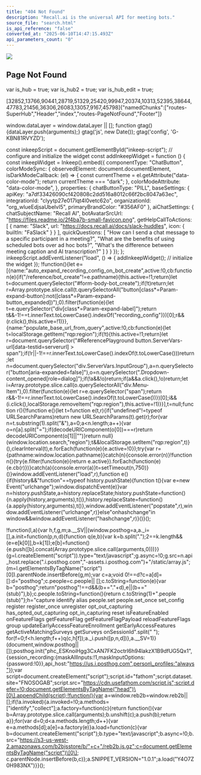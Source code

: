 ```yaml
---
title: "404 Not Found"
description: "Recall.ai is the universal API for meeting bots."
source_file: "search.html"
is_api_reference: "false"
converted_at: "2025-06-10T14:47:15.493Z"
api_parameters_count: "0"
---
```

![](https://files.readme.io/4e0e1b8-recall-beta-logo-dark_1.svg)

## Page Not Found

var is\_hub = true; var is\_hub2 = true; var is\_hub\_edit = true;

\[32852,13766,90441,28719,51329,25420,99947,20374,10313,52395,38644,47783,21456,36306,26083,13057,9167,45798\]{"namedChunks":\["routes-SuperHub","Header","index","routes-PageNotFound","Footer"\]}

window.dataLayer = window.dataLayer || \[\]; function gtag(){dataLayer.push(arguments);} gtag('js', new Date()); gtag('config', 'G-KBN81RVYZD');

const inkeepScript = document.getElementById("inkeep-script"); // configure and initialize the widget const addInkeepWidget = function () { const inkeepWidget = Inkeep().embed({ componentType: "ChatButton", colorModeSync: { observedElement: document.documentElement, isDarkModeCallback: (el) => { const currentTheme = el.getAttribute("data-color-mode"); return currentTheme === "dark"; }, colorModeAttribute: "data-color-mode", }, properties: { chatButtonType: "PILL", baseSettings: { apiKey: "a7df33426090cf420808c2dd516a8012c66f2bc8047a63ec", integrationId: "clyytp27e017lqt4l0vetc62o", organizationId: "org\_wlueEdjsaUbelvI5", primaryBrandColor: "#356AF0" }, aiChatSettings: { chatSubjectName: "Recall AI", botAvatarSrcUrl: "https://files.readme.io/2f4ba7b-small-favicon.png", getHelpCallToActions: \[ { name: "Slack", url: "https://docs.recall.ai/docs/slack-huddles", icon: { builtIn: "FaSlack" } } \], quickQuestions: \[ "How can I send a chat message to a specific participant in a meeting?", "What are the benefits of using scheduled bots over ad hoc bots?", "What's the difference between meeting caption and AI transcription?" \] } } }); }; inkeepScript.addEventListener("load", () => { addInkeepWidget(); // initialize the widget }); !function(){let e=\[{name:"auto\_expand\_recording\_config\_on\_bot\_create",active:!0,cb:function(e){if("/reference/bot\_create"!=e.pathname){this.active=!1;return}let t=document.querySelector("#form-body-bot\_create");if(!t)return;let r=Array.prototype.slice.call(t.querySelectorAll("button\[class\*=Param-expand-button\]:not(\[class\*=Param-expand-button\_expanded\])"),0).filter(function(e){let t=e.querySelector("div\[class\*=Param-expand-label\]");return t&&-1!==t.innerText.toLowerCase().indexOf("recording\_config")})\[0\];r&&(r.click(),this.active=!1)}},{name:"populate\_base\_url\_from\_query",active:!0,cb:function(e){let t=localStorage.getItem("rqp:region");if(!t){this.active=!1;return}let r=document.querySelector("#ReferencePlayground button.ServerVars-url\[data-testid=serverurl\] > span");if(!r||-1!==r.innerText.toLowerCase().indexOf(t.toLowerCase()))return;let n=document.querySelector("div.ServerVars.InputGroup"),a=n.querySelector("button\[aria-expanded=false\]"),o=n.querySelector(".Dropdown-content\_opened\[role=dialog\]");if(!a&&!o)return;if(a&&a.click(),!o)return;let i=Array.prototype.slice.call(o.querySelectorAll("div.Menu-Item"),0).filter(function(e){let r=e.querySelector("span");return r&&-1!==r.innerText.toLowerCase().indexOf(t.toLowerCase())})\[0\];i&&(i.click(),localStorage.removeItem("rqp:region"),this.active=!1)}}\],t=null;function r(){!function e(){let t=function e(t,r){if("undefined"!=typeof URLSearchParams)return new URLSearchParams(t).get(r);for(var n=t.substring(1).split("&"),a=0;a<n.length;a++){var o=n\[a\].split("=");if(decodeURIComponent(o\[0\])===r)return decodeURIComponent(o\[1\]||"")}return null}(window.location.search,"region");t&&localStorage.setItem("rqp:region",t)}(),clearInterval(t),e.forEach(function(e){e.active=!0});try{var r={pathname:window.location.pathname}}catch(n){console.error(n)}!function n(){try{e.filter(function(e){return e.active}).forEach(function(e){e.cb(r)})}catch(a){console.error(a)}t=setTimeout(n,750)}()}window.addEventListener("load",r),function e(){if(history&&"function"==typeof history.pushState){function t(){var e=new Event("urlchange");window.dispatchEvent(e)}var n=history.pushState,a=history.replaceState;history.pushState=function(){n.apply(history,arguments),t()},history.replaceState=function(){a.apply(history,arguments),t()},window.addEventListener("popstate",r),window.addEventListener("urlchange",r)}else"onhashchange"in window&&window.addEventListener("hashchange",r)}()}();

!function(l,a){var h,f,g,m;a.\_\_SV||(window.posthog=a,a.\_i=\[\],a.init=function(p,n,d){function q(e,b){var k=b.split(".");2==k.length&&(e=e\[k\[0\]\],b=k\[1\]);e\[b\]=function(){e.push(\[b\].concat(Array.prototype.slice.call(arguments,0)))}}(g=l.createElement("script")).type="text/javascript";g.async=!0;g.src=n.api\_host.replace(".i.posthog.com","-assets.i.posthog.com")+"/static/array.js";(m=l.getElementsByTagName("script")\[0\]).parentNode.insertBefore(g,m);var c=a;void 0!==d?c=a\[d\]=\[\]:d="posthog";c.people=c.people|| \[\];c.toString=function(e){var b="posthog";return"posthog"!==d&&(b+="."+d),e||(b+=" (stub)"),b};c.people.toString=function(){return c.toString(1)+".people (stub)"};h="capture identify alias people.set people.set\_once set\_config register register\_once unregister opt\_out\_capturing has\_opted\_out\_capturing opt\_in\_capturing reset isFeatureEnabled onFeatureFlags getFeatureFlag getFeatureFlagPayload reloadFeatureFlags group updateEarlyAccessFeatureEnrollment getEarlyAccessFeatures getActiveMatchingSurveys getSurveys onSessionId".split(" "); for(f=0;f<h.length;f++)q(c,h\[f\]);a.\_i.push(\[p,n,d\])},a.\_\_SV=1)}(document,window.posthog||\[\]);posthog.init("phc\_ESKnoiHgg3CxAN7FK2octrI6h94lakzX1B9dfUG5Qx1",{session\_recording:{maskAllInputs:!1,maskInputOptions:{password:!0}},api\_host:"https://us.i.posthog.com",person\_profiles:"always"});var script=document.createElement("script");script.id="fathom";script.dataset.site="FNOSOGAB";script.src="https://cdn.usefathom.com/script.js";script.defer=!0;document.getElementsByTagName("head")\[0\].appendChild(script);!function(){var a=window.reb2b=window.reb2b||\[\];if(!a.invoked){a.invoked=!0;a.methods=\["identify","collect"\];a.factory=function(c){return function(){var b=Array.prototype.slice.call(arguments);b.unshift(c);a.push(b);return a}};for(var d=0;d<a.methods.length;d++){var e=a.methods\[d\];a\[e\]=a.factory(e)}a.load=function(c){var b=document.createElement("script");b.type="text/javascript";b.async=!0;b.src="https://s3-us-west-2.amazonaws.com/b2bjsstore/b/"+c+"/reb2b.js.gz";c=document.getElementsByTagName("script")\[0\]; c.parentNode.insertBefore(b,c)};a.SNIPPET\_VERSION="1.0.1";a.load("Y4O7Z0H983NX")}}();
